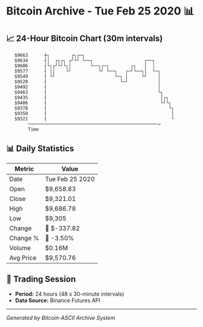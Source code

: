# Bitcoin Archive - Tue Feb 25 2020 📊

## 📈 24-Hour Bitcoin Chart (30m intervals)

```
   $9663      ┼┐        ┌┐┌─┐                                  
   $9634      ┤│  ┌┐┌┐ ┌┘└┘ └──┐                   ┌──┐        
   $9606      ┤└┐┌┘└┘└┐│       └──┐┌─┐        ┌┐   │  │        
   $9577      ┤ ││    └┘          └┘ └──┐   ┌─┘└──┐│  └─┐      
   $9549      ┤ └┘                      └─┐ │     └┘    │      
   $9520      ┤                           └─┘           │      
   $9492      ┤                                         │      
   $9463      ┤                                         └┐     
   $9435      ┤                                          │┌┐   
   $9406      ┤                                          └┘└┐  
   $9378      ┤                                             └┐ 
   $9350      ┤                                              │ 
   $9321      ┤                                              └ 
        ────────────────────────────────────────────────→
        Time
```

## 📊 Daily Statistics

| Metric | Value |
|--------|-------|
| Date | Tue Feb 25 2020 |
| Open | $9,658.83 |
| Close | $9,321.01 |
| High | $9,686.78 |
| Low | $9,305 |
| Change | 🔴 $-337.82 |
| Change % | 🔴 -3.50% |
| Volume | $0.16M |
| Avg Price | $9,570.76 |

## 📅 Trading Session

- **Period:** 24 hours (48 x 30-minute intervals)
- **Data Source:** Binance Futures API

---
*Generated by Bitcoin-ASCII Archive System*
